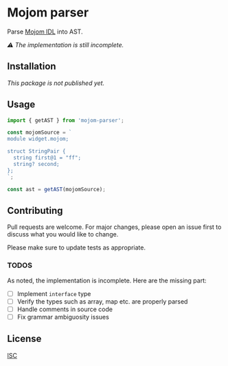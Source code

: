 # Mojom parser

Parse [Mojom IDL](https://chromium.googlesource.com/chromium/src/+/master/mojo/public/tools/bindings/README.md) into AST.

_⚠️ The implementation is still incomplete._

## Installation

_This package is not published yet._

## Usage

```ts
import { getAST } from 'mojom-parser';

const mojomSource = `
module widget.mojom;

struct StringPair {
  string first@1 = "ff";
  string? second;
};
`;

const ast = getAST(mojomSource);
```

## Contributing
Pull requests are welcome. For major changes, please open an issue first to discuss what you would like to change.

Please make sure to update tests as appropriate.

### TODOS
As noted, the implementation is incomplete. Here are the missing part:

- [ ] Implement `interface` type
- [ ] Verify the types such as array, map etc. are properly parsed
- [ ] Handle comments in source code
- [ ] Fix grammar ambiguosity issues

## License
[ISC](https://choosealicense.com/licenses/isc/)
